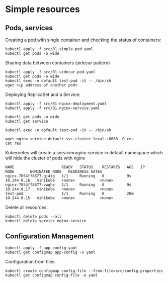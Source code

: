 # Simple resources

## Pods, services

Creating a pod with single container and checking the status of containers:
```shell
kubectl apply -f src/01-simple-pod.yaml
kubectl get pods -o wide
```

Sharing data between containers (sidecar pattern)
```shell
kubectl apply -f src/01-sidecar-pod.yaml
kubectl get pods -o wide
kubectl exec -n default test-pod -it -- /bin/sh
wget <ip address of another pod>
```

Deploying ReplicaSet and a Service:
```shell
kubectl apply -f src/01-nginx-deployment.yaml
kubectl apply -f src/01-nginx-service.yaml

kubectl get pods -o wide
kubectl get service

kubectl exec -n default test-pod -it -- /bin/sh

wget nginx-service.default.svc.cluster.local.:8080 -O res
cat res
```

Kubernetes will create a service=nginx-service in default namespace which will hide the cluster of pods with nginx

```shell
NAME                     READY   STATUS    RESTARTS   AGE   IP            NODE       NOMINATED NODE   READINESS GATES
nginx-7854ff8877-qj4tg   1/1     Running   0          9s    10.244.0.16   minikube   <none>           <none>
nginx-7854ff8877-vwghx   1/1     Running   0          9s    10.244.0.17   minikube   <none>           <none>
test-pod                 1/1     Running   0          28m   10.244.0.15   minikube   <none>           <none>
```

Delete all resources:
```shell
kubectl delete pods --all
kubectl delete service nginx-service
```

## Configuration Management
```shell
kubectl apply -f app-config.yaml
kubectl get configmap app-config -o yaml
```

Configuration from files:
```shell
kubectl create configmap config-file --from-file=src/config.properties
kubectl get configmap config-file -o yaml
```
